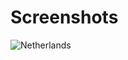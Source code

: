# Screenshots

![Netherlands](https://user-images.githubusercontent.com/91176771/174446555-84503987-ab83-4edf-89d9-15d1f10f6823.JPG)
